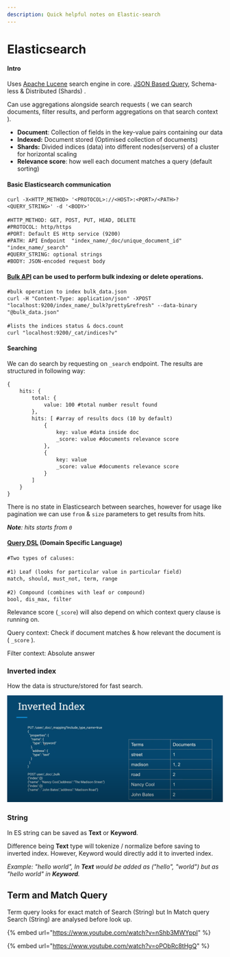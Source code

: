 ```yaml
---
description: Quick helpful notes on Elastic-search
---
```


# Elasticsearch

#### Intro

Uses [Apache Lucene](https://lucene.apache.org/) search engine in core. [JSON Based Query](https://www.elastic.co/guide/en/elasticsearch/reference/current/query-dsl.html), Schema-less & Distributed \(Shards\) .

Can use aggregations alongside search requests \( we can search documents, filter results, and perform aggregations on that search context \).

* **Document**: Collection of fields in the key-value pairs containing our data
* **Indexed:** Document stored \(Optimised collection of documents\)
* **Shards:** Divided indices \(data\) into different nodes\(servers\) of a cluster for horizontal scaling 
* **Relevance score**: how well each document matches a query \(default sorting\)

#### Basic **Elasticsearch** communication

```text
curl -X<HTTP_METHOD> '<PROTOCOL>://<HOST>:<PORT>/<PATH>?<QUERY_STRING>' -d '<BODY>'

#HTTP_METHOD: GET, POST, PUT, HEAD, DELETE
#PROTOCOL: http/https
#PORT: Default ES Http service (9200)
#PATH: API Endpoint  "index_name/_doc/unique_document_id" "index_name/_search"
#QUERY_STRING: optional strings 
#BODY: JSON-encoded request body
```

#### [Bulk API](https://www.elastic.co/guide/en/elasticsearch/reference/7.6/docs-bulk.html) can be used to perform bulk indexing or delete operations.

```text
#bulk operation to index bulk_data.json 
curl -H "Content-Type: application/json" -XPOST "localhost:9200/index_name/_bulk?pretty&refresh" --data-binary "@bulk_data.json"

#lists the indices status & docs.count 
curl "localhost:9200/_cat/indices?v"
```

#### Searching 

We can do search by requesting on `_search` endpoint. The results are structured in following way:

```text
{
    hits: {
        total: {
            value: 100 #total number result found
        },
        hits: [ #array of results docs (10 by default)
            { 
                key: value #data inside doc
                _score: value #documents relevance score
            },
            {
                key: value
                _score: value #documents relevance score
            }
        ]
    }
}
```

There is no state in Elasticsearch between searches, however for usage like pagination we can use `from` & `size` parameters to get results from hits. 

_**Note**: hits starts from `0`_ 

#### [Query DSL](https://www.elastic.co/guide/en/elasticsearch/reference/current/query-dsl.html) \(Domain Specific Language\)

```text
#Two types of caluses:

#1) Leaf (looks for particular value in particular field)
match, should, must_not, term, range

#2) Compound (combines with leaf or compound)
bool, dis_max, filter
```

Relevance score \(`_score`\) will also depend on which context query clause is running on.

Query context: Check if document matches & how relevant the document is \( `_score` \).

Filter context: Absolute answer 

### Inverted index

How the data is structure/stored for fast search.

![Inverted index example](../../.gitbook/assets/screenshot-2020-07-01-at-7.03.19-pm.png)

### String

In ES string can be saved as **Text** or **Keyword**. 

Difference being **Text** type will tokenize / normalize before saving to inverted index. However, Keyword would directly add it to inverted index.

_Example: "hello world", In **Text** would be added as \("hello", "world"\) but as "hello world" in **Keyword**._

## Term and Match Query 

Term query looks for exact match of Search \(String\) but In Match query Search  \(String\) are analysed before look up.

{% embed url="https://www.youtube.com/watch?v=nShb3MWYppI" %}

{% embed url="https://www.youtube.com/watch?v=oPObRc8tHgQ" %}



 



